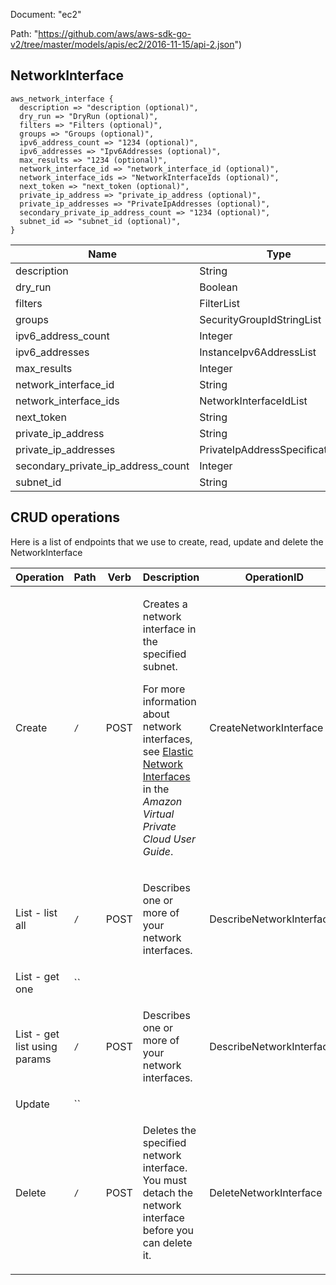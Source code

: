 Document: "ec2"


Path: "https://github.com/aws/aws-sdk-go-v2/tree/master/models/apis/ec2/2016-11-15/api-2.json")

## NetworkInterface



```puppet
aws_network_interface {
  description => "description (optional)",
  dry_run => "DryRun (optional)",
  filters => "Filters (optional)",
  groups => "Groups (optional)",
  ipv6_address_count => "1234 (optional)",
  ipv6_addresses => "Ipv6Addresses (optional)",
  max_results => "1234 (optional)",
  network_interface_id => "network_interface_id (optional)",
  network_interface_ids => "NetworkInterfaceIds (optional)",
  next_token => "next_token (optional)",
  private_ip_address => "private_ip_address (optional)",
  private_ip_addresses => "PrivateIpAddresses (optional)",
  secondary_private_ip_address_count => "1234 (optional)",
  subnet_id => "subnet_id (optional)",
}
```

| Name        | Type           | Required       |
| ------------- | ------------- | ------------- |
|description | String | false |
|dry_run | Boolean | false |
|filters | FilterList | false |
|groups | SecurityGroupIdStringList | false |
|ipv6_address_count | Integer | false |
|ipv6_addresses | InstanceIpv6AddressList | false |
|max_results | Integer | false |
|network_interface_id | String | false |
|network_interface_ids | NetworkInterfaceIdList | false |
|next_token | String | false |
|private_ip_address | String | false |
|private_ip_addresses | PrivateIpAddressSpecificationList | false |
|secondary_private_ip_address_count | Integer | false |
|subnet_id | String | false |



## CRUD operations

Here is a list of endpoints that we use to create, read, update and delete the NetworkInterface

| Operation | Path | Verb | Description | OperationID |
| ------------- | ------------- | ------------- | ------------- | ------------- |
|Create|`/`|POST|<p>Creates a network interface in the specified subnet.</p> <p>For more information about network interfaces, see <a href="http://docs.aws.amazon.com/AWSEC2/latest/UserGuide/using-eni.html">Elastic Network Interfaces</a> in the <i>Amazon Virtual Private Cloud User Guide</i>.</p>|CreateNetworkInterface|
|List - list all|`/`|POST|<p>Describes one or more of your network interfaces.</p>|DescribeNetworkInterfaces|
|List - get one|``||||
|List - get list using params|`/`|POST|<p>Describes one or more of your network interfaces.</p>|DescribeNetworkInterfaces|
|Update|``||||
|Delete|`/`|POST|<p>Deletes the specified network interface. You must detach the network interface before you can delete it.</p>|DeleteNetworkInterface|
